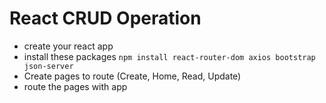 # React CRUD Operation

- create your react app
- install these packages
  `npm install react-router-dom axios bootstrap json-server`
- Create pages to route (Create, Home, Read, Update)
- route the pages with app

